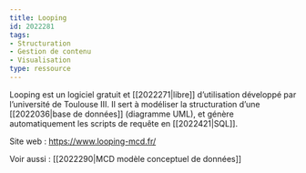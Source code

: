 ```yaml
---
title: Looping
id: 2022281
tags:
- Structuration
- Gestion de contenu
- Visualisation
type: ressource
---
```


Looping est un logiciel gratuit et [[2022271|libre]] d’utilisation développé par l’université de Toulouse III. Il sert à modéliser la structuration d’une [[2022036|base de données]] (diagramme UML), et génère automatiquement les scripts de requête en [[2022421|SQL]].

Site web : <https://www.looping-mcd.fr/>

Voir aussi : [[2022290|MCD modèle conceptuel de données]]

